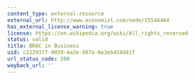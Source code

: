 ```yaml
---
content_type: external-resource
external_url: http://www.economist.com/node/15546464
has_external_license_warning: true
license: https://en.wikipedia.org/wiki/All_rights_reserved
status: valid
title: BRAC in Business
uid: c2129377-9059-4a3e-987a-6e3eb459d41f
url_status_code: 200
wayback_url: ''
---
```

